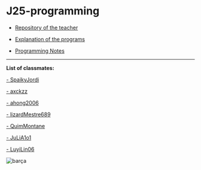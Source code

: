 # J25-programming


- [Repository of the teacher](https://github.com/d-prieto/J25-Programming)

- [Explanation of the programs](https://github.com/albertrenart/J25-programming/blob/main/arduino/Arduino.md)

- [Programming Notes](https://github.com/albertrenart/J25-programming/blob/main/Notes%20Programming)


----------------------------------------------------------------------------------------------------------------------------------------------------------------------
**List of classmates:**

[- SpaikyJordi](https://github.com/Spaikyjordi/J25-programming-jordi)

[- axckzz](https://github.com/axckzz/J25-Progamming)

[- ahong2006](https://github.com/ahong2006/J25-PROGRAMMING)

[- lizardMestre689](https://github.com/LizardMestre689/J25-Programming)

[- QuimMontane](https://github.com/QuimMontane/J25-programmig-Quim)

[- JuLiA1o1](https://github.com/JuLiA1o1/J25programming)

[- LuyiLin06](https://github.com/LuyiLin06/J25-Programming)

![barça](https://img.asmedia.epimg.net/resizer/hk5kMLSEX9FjY7tA9Ay0zLv0dQk=/736x414/filters:focal(3170x1414:3180x1424)/cloudfront-eu-central-1.images.arcpublishing.com/diarioas/K3SDD766CB53YVB27UHGMNISO4.JPG)

